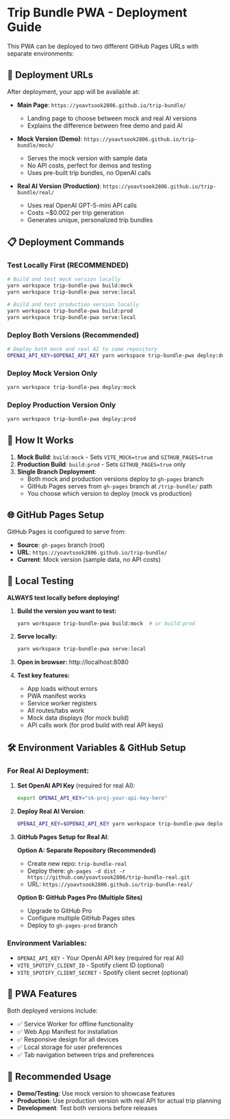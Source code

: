 # Trip Bundle PWA - Deployment Guide

This PWA can be deployed to two different GitHub Pages URLs with separate environments:

## 🚀 Deployment URLs

After deployment, your app will be available at:

- **Main Page**: `https://yoavtsook2806.github.io/trip-bundle/`
  - Landing page to choose between mock and real AI versions
  - Explains the difference between free demo and paid AI

- **Mock Version (Demo)**: `https://yoavtsook2806.github.io/trip-bundle/mock/`
  - Serves the mock version with sample data
  - No API costs, perfect for demos and testing
  - Uses pre-built trip bundles, no OpenAI calls

- **Real AI Version (Production)**: `https://yoavtsook2806.github.io/trip-bundle/real/`
  - Uses real OpenAI GPT-5-mini API calls
  - Costs ~$0.002 per trip generation
  - Generates unique, personalized trip bundles

## 📋 Deployment Commands

### Test Locally First (RECOMMENDED)
```bash
# Build and test mock version locally
yarn workspace trip-bundle-pwa build:mock
yarn workspace trip-bundle-pwa serve:local

# Build and test production version locally
yarn workspace trip-bundle-pwa build:prod
yarn workspace trip-bundle-pwa serve:local
```

### Deploy Both Versions (Recommended)
```bash
# Deploy both mock and real AI to same repository
OPENAI_API_KEY=$OPENAI_API_KEY yarn workspace trip-bundle-pwa deploy:dual
```

### Deploy Mock Version Only
```bash
yarn workspace trip-bundle-pwa deploy:mock
```

### Deploy Production Version Only
```bash
yarn workspace trip-bundle-pwa deploy:prod
```

## 🔧 How It Works

1. **Mock Build**: `build:mock` - Sets `VITE_MOCK=true` and `GITHUB_PAGES=true`
2. **Production Build**: `build:prod` - Sets `GITHUB_PAGES=true` only
3. **Single Branch Deployment**: 
   - Both mock and production versions deploy to `gh-pages` branch
   - GitHub Pages serves from `gh-pages` branch at `/trip-bundle/` path
   - You choose which version to deploy (mock vs production)

## 🌐 GitHub Pages Setup

GitHub Pages is configured to serve from:
- **Source**: `gh-pages` branch (root)
- **URL**: `https://yoavtsook2806.github.io/trip-bundle/`
- **Current**: Mock version (sample data, no API costs)

## 🧪 Local Testing

**ALWAYS test locally before deploying!**

1. **Build the version you want to test:**
   ```bash
   yarn workspace trip-bundle-pwa build:mock  # or build:prod
   ```

2. **Serve locally:**
   ```bash
   yarn workspace trip-bundle-pwa serve:local
   ```

3. **Open in browser:** http://localhost:8080

4. **Test key features:**
   - App loads without errors
   - PWA manifest works
   - Service worker registers
   - All routes/tabs work
   - Mock data displays (for mock build)
   - API calls work (for prod build with real API keys)

## 🛠️ Environment Variables & GitHub Setup

### For Real AI Deployment:

1. **Set OpenAI API Key** (required for real AI):
   ```bash
   export OPENAI_API_KEY="sk-proj-your-api-key-here"
   ```

2. **Deploy Real AI Version**:
   ```bash
   OPENAI_API_KEY=$OPENAI_API_KEY yarn workspace trip-bundle-pwa deploy:prod
   ```

3. **GitHub Pages Setup for Real AI**:
   
   **Option A: Separate Repository (Recommended)**
   - Create new repo: `trip-bundle-real`
   - Deploy there: `gh-pages -d dist -r https://github.com/yoavtsook2806/trip-bundle-real.git`
   - URL: `https://yoavtsook2806.github.io/trip-bundle-real/`
   
   **Option B: GitHub Pages Pro (Multiple Sites)**
   - Upgrade to GitHub Pro
   - Configure multiple GitHub Pages sites
   - Deploy to `gh-pages-prod` branch

### Environment Variables:
- `OPENAI_API_KEY` - Your OpenAI API key (required for real AI)
- `VITE_SPOTIFY_CLIENT_ID` - Spotify client ID (optional)
- `VITE_SPOTIFY_CLIENT_SECRET` - Spotify client secret (optional)

## 📱 PWA Features

Both deployed versions include:
- ✅ Service Worker for offline functionality
- ✅ Web App Manifest for installation
- ✅ Responsive design for all devices
- ✅ Local storage for user preferences
- ✅ Tab navigation between trips and preferences

## 🎯 Recommended Usage

- **Demo/Testing**: Use mock version to showcase features
- **Production**: Use production version with real API for actual trip planning
- **Development**: Test both versions before releases
